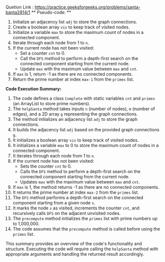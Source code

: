 
Quetion Link : https://practice.geeksforgeeks.org/problems/santa-banta2814/1
** Pseudo-code: **

1. Initialize an adjacency list `adj` to store the graph connections.
2. Create a boolean array `vis` to keep track of visited nodes.
3. Initialize a variable `max` to store the maximum count of nodes in a connected component.
4. Iterate through each node from 1 to `n`.
5. If the current node has not been visited:
   - Set a counter `cnt` to 0.
   - Call the `DFS` method to perform a depth-first search on the connected component starting from the current node.
   - Update `max` with the maximum value between `max` and `cnt`.
6. If `max` is 1, return -1 as there are no connected components.
7. Return the prime number at index `max-1` from the `primes` list.

**Code Execution Summary:**

1. The code defines a class `Complete` with static variables `cnt` and `primes` (an ArrayList to store prime numbers).
2. The `helpSanta` method takes inputs `n` (number of nodes), `m` (number of edges), and a 2D array `g` representing the graph connections.
3. The method initializes an adjacency list `adj` to store the graph connections.
4. It builds the adjacency list `adj` based on the provided graph connections `g`.
5. It initializes a boolean array `vis` to keep track of visited nodes.
6. It initializes a variable `max` to 0 to store the maximum count of nodes in a connected component.
7. It iterates through each node from 1 to `n`.
8. If the current node has not been visited:
   - Sets the counter `cnt` to 0.
   - Calls the `DFS` method to perform a depth-first search on the connected component starting from the current node.
   - Updates `max` with the maximum value between `max` and `cnt`.
9. If `max` is 1, the method returns -1 as there are no connected components.
10. It returns the prime number at index `max-2` from the `primes` list.
11. The `DFS` method performs a depth-first search on the connected component starting from a given node `s`.
12. It marks the node `s` as visited, increments the counter `cnt`, and recursively calls `DFS` on the adjacent unvisited nodes.
13. The `precompute` method initializes the `primes` list with prime numbers up to 1,000,000.
14. The code assumes that the `precompute` method is called before using the `primes` list.

This summary provides an overview of the code's functionality and structure. Executing the code will require calling the `helpSanta` method with appropriate arguments and handling the returned result accordingly.